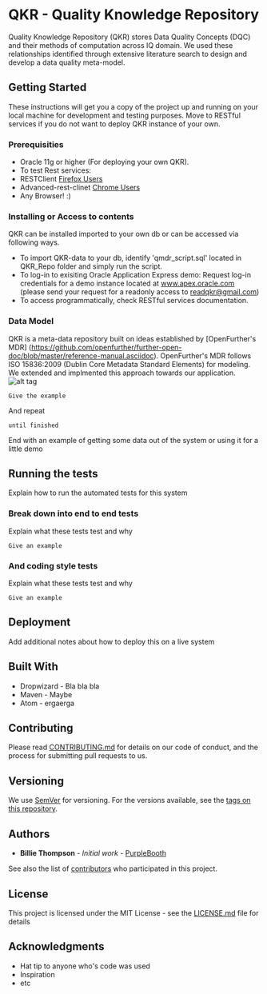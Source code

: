 # QKR - Quality Knowledge Repository

Quality Knowledge Repository (QKR) stores Data Quality Concepts (DQC) and their methods of computation across IQ domain. We used these relationships identified through extensive literature search to design and develop a data quality meta-model.


## Getting Started

These instructions will get you a copy of the project up and running on your local machine for development and testing purposes. Move to RESTful services if you do not want to deploy QKR instance of your own.

### Prerequisities

* Oracle 11g or higher (For deploying your own QKR). 
* To test Rest services: 
 * RESTClient [Firefox Users](https://addons.mozilla.org/en-US/firefox/addon/restclient/)
 * Advanced-rest-clinet [Chrome Users](https://chrome.google.com/webstore/detail/advanced-rest-client/hgmloofddffdnphfgcellkdfbfbjeloo?hl=en-US)
* Any Browser! :) 


### Installing or Access to contents

QKR can be installed imported to your own db or can be accessed via following ways.
* To import QKR-data to your db, identify 'qmdr_script.sql' located in QKR_Repo folder and simply run the script.
* To log-in to exisiting Oracle Application Express demo: Request log-in credentials for a demo instance located at www.apex.oracle.com (please send your request for a readonly access to readqkr@gmail.com)
* To access programmatically, check RESTful services documentation.

### Data Model

QKR is a meta-data repository built on ideas established by [OpenFurther's MDR] (https://github.com/openfurther/further-open-doc/blob/master/reference-manual.asciidoc). OpenFurther's MDR follows ISO 15836:2009 (Dublin Core Metadata Standard Elements) for modeling. We extended and implmented this approach towards our application. 
![alt tag](QKR/Images/QMDR_ER.png) 

```
Give the example
```

And repeat

```
until finished
```

End with an example of getting some data out of the system or using it for a little demo

## Running the tests

Explain how to run the automated tests for this system

### Break down into end to end tests

Explain what these tests test and why

```
Give an example
```

### And coding style tests

Explain what these tests test and why

```
Give an example
```

## Deployment

Add additional notes about how to deploy this on a live system

## Built With

* Dropwizard - Bla bla bla
* Maven - Maybe
* Atom - ergaerga

## Contributing

Please read [CONTRIBUTING.md](CONTRIBUTING.md) for details on our code of conduct, and the process for submitting pull requests to us.

## Versioning

We use [SemVer](http://semver.org/) for versioning. For the versions available, see the [tags on this repository](https://github.com/your/project/tags). 

## Authors

* **Billie Thompson** - *Initial work* - [PurpleBooth](https://github.com/PurpleBooth)

See also the list of [contributors](https://github.com/your/project/contributors) who participated in this project.

## License

This project is licensed under the MIT License - see the [LICENSE.md](LICENSE.md) file for details

## Acknowledgments

* Hat tip to anyone who's code was used
* Inspiration
* etc

